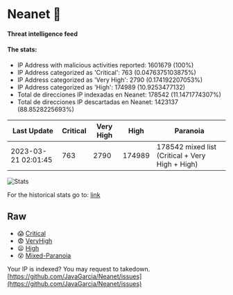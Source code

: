 # Neanet :hocho:
#### Threat intelligence feed
#### The stats:

- IP Address with malicious activities reported: 1601679 (100%)
- IP Address categorized as 'Critical':  763 (0.0476375103875%)
- IP Address categorized as 'Very High':  2790 (0.174192207053%)
- IP Address categorized as 'High':  174989 (10.9253477132)
- Total de direcciones IP indexadas en Neanet:  178542 (11.1471774307%)
- Total de direcciones IP descartadas en Neanet:  1423137 (88.8528225693%)

| Last Update | Critical | Very High | High | Paranoia |
| --- | --- | --- | --- | --- |
| 2023-03-21 02:01:45 | 763 | 2790 | 174989 | 178542 mixed list (Critical + Very High + High)|

![Stats](https://docs.google.com/spreadsheets/d/e/2PACX-1vSnaNMIXVabIpDJjufMlzH7poXnshF3mgd8Is1g9ytUEzVsP5my4Trn8f-xkoLLQ38xpL3HtmUexLo6/pubchart?oid=501124687&format=image)

For the historical stats go to: [link](/stats.csv)
## Raw
- :scream: [Critical](https://raw.githubusercontent.com/JavaGarcia/Neanet/master/blacklists/neanet_critical.txt)
- :fearful: [VeryHigh](https://raw.githubusercontent.com/JavaGarcia/Neanet/master/blacklists/neanet_veryHigh.txtt)
- :frowning: [High](https://raw.githubusercontent.com/JavaGarcia/Neanet/master/blacklists/neanet_high.txt)
- :dizzy_face: [Mixed-Paranoia](https://raw.githubusercontent.com/JavaGarcia/Neanet/master/blacklists/neanet_all.txt)


Your IP is indexed? You may request to takedown. [https://github.com/JavaGarcia/Neanet/issues](https://github.com/JavaGarcia/Neanet/issues)
























































































































































































































































































































































































































































































































































































































































































































































































































































































































































































































































































































































































































































































































































































































































































































































































































































































































































































































































































































































































































































































































































































































































































































































































































































































































































































































































































































































































































































































































































































































































































































































































































































































































































































































































































































































































































































































































































































































































































































































































































































































































































































































































































































































































































































































































































































































































































































































































































































































































































































































































































































































































































































































































































































































































































































































































































































































































































































































































































































































































































































































































































































































































































































































































































































































































































































































































































































































































































































































































































































































































































































































































































































































































































































































































































































































































































































































































































































































































































































































































































































































































































































































































































































































































































































































































































































































































































































































































































































































































































































































































































































































































































































































































































































































































































































































































































































































































































































































































































































































































































































































































































































































